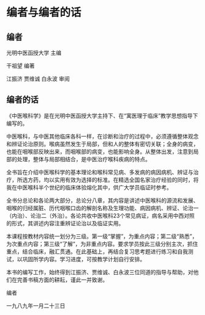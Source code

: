 # 编者与编者的话

## 编者

光明中医函授大学 主编

干祖望 编著

江振济 贾维诚 白永波 审阅

## 编者的话

《中医喉科学》是在光明中医函授大学主持下、在“寓医理于临床”教学思想指导下编写的。

中医喉科，与中医其他临床各科一样，在诊断和治疗的过程中，必须遵循整体观念和辨证论治原则。喉病虽然发生于局部，但和人的整体有密切关联；全身的病变，也能在咽喉部反映出来，而咽喉部的病变，也能影响全身。从整体出发，注意到局部的处理，整体与局部相结合，是中医治疗喉科疾病的特点。

全书旨在介绍中医喉科学的基本理论和喉科常见病、多发病的病因病机、辨证与治疗，所选方药，均以实用有效为选择的标准。在精选全国名家治疗经验的同时，将我在中医喉科半个世纪的临床体验熔化其中，供广大学员临证时参考。

全书分总论和各论两大部分，总论分八章，其内容是讲述中医喉科的源流和发展、咽喉的归经属脏、历代咽喉口齿的解剖名称及生理功能、病因病机、辨证、论治一（内治）、论治二（外治）。各论共收中医喉科23个常见病证，病名采用中西对照的形式，其讲述内容注重辨证论治以及临证实用。

本课程按教材内容统一划分为三级。第一级“掌握”，为重点内容；第二级“熟悉”，为次重点内容；第三级“了解”，为非重点内容。要求学员按此三级分别主次，抓住重点，结合临床，融汇贯通。在此基础上，再结合复习思考题进行练习和自我测试，以巩固所学内容。学习进度，可按教学计划自行安排。

本书的编写工作，始终得到江振济、贾维诚、白永波三位同道的指导与帮助，对他们在完善书稿方面的耕耘，谨此一并致谢。

编者

一九八九年一月二十三日
